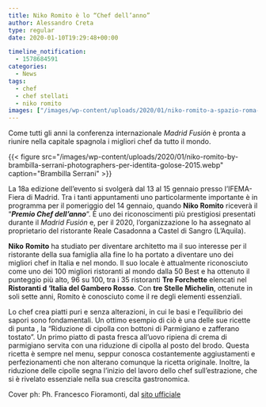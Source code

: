 ```yaml
---
title: Niko Romito è lo “Chef dell’anno”
author: Alessandro Creta
type: regular
date: 2020-01-10T19:29:48+00:00

timeline_notification:
  - 1578684591
categories:
  - News
tags:
  - chef
  - chef stellati
  - niko romito
images: ["/images/wp-content/uploads/2020/01/niko-romito-a-spazio-roma-ph.-francesco-fioramonti-1.webp"]
---
```

Come tutti gli anni la conferenza internazionale _Madrid_ _Fusión_ è pronta a riunire nella capitale spagnola i migliori chef da tutto il mondo.


{{< figure src="/images/wp-content/uploads/2020/01/niko-romito-by-brambilla-serrani-photographers-per-identita-golose-2015.webp" caption="Brambilla Serrani" >}}


La 18a edizione dell&#8217;evento si svolgerà dal 13 al 15 gennaio presso l&#8217;IFEMA-Fiera di Madrid. Tra i tanti appuntamenti uno particolarmente importante è in programma per il pomeriggio del 14 gennaio, quando **Niko Romito** riceverà il &#8220;**_Premio Chef dell&#8217;anno_**&#8220;. È uno dei riconoscimenti più prestigiosi presentati durante il _Madrid Fusión_ e, per il 2020, l&#8217;organizzazione lo ha assegnato al proprietario del ristorante Reale Casadonna a Castel di Sangro (L&#8217;Aquila). 

**Niko** **Romito** ha studiato per diventare architetto ma il suo interesse per il ristorante della sua famiglia alla fine lo ha portato a diventare uno dei migliori chef in Italia e nel mondo. Il suo locale è attualmente riconosciuto come uno dei 100 migliori ristoranti al mondo dalla 50 Best e ha ottenuto il punteggio più alto, 96 su 100, tra i 35 ristoranti **Tre Forchette** elencati nel **Ristoranti d &#8216;Italia del Gambero Rosso**. Con **tre Stelle Michelin**, ottenute in soli sette anni, Romito è conosciuto come il re degli elementi essenziali. 

Lo chef crea piatti puri e senza alterazioni, in cui le basi e l&#8217;equilibrio dei sapori sono fondamentali. Un ottimo esempio di ciò è una delle sue ricette di punta , la &#8220;Riduzione di cipolla con bottoni di Parmigiano e zafferano tostato&#8221;. Un primo piatto di pasta fresca all&#8217;uovo ripiena di crema di parmigiano servita con una riduzione di cipolla al posto del brodo. Questa ricetta è sempre nel menu, seppur conosca costantemente aggiustamenti e perfezionamenti che non alterano comunque la ricetta originale. Inoltre, la riduzione delle cipolle segna l&#8217;inizio del lavoro dello chef sull&#8217;estrazione, che si è rivelato essenziale nella sua crescita gastronomica.

Cover ph: Ph. Francesco Fioramonti, dal [sito ufficiale](https://www.nikoromito.com/)